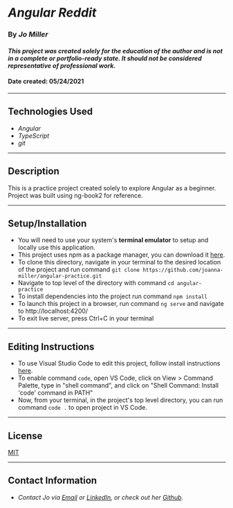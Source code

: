 # _Angular Reddit_

### By _**Jo Miller**_

#### _This project was created solely for the education of the author and is not in a complete or portfolio-ready state. It should not be considered representative of professional work._

#### Date created: 05/24/2021
---

## Technologies Used

* _Angular_
* _TypeScript_
* _git_

---

## Description

This is a practice project created solely to explore Angular as a beginner. Project was built using ng-book2 for reference. 

---

## Setup/Installation

* You will need to use your system's **terminal emulator** to setup and locally use this application.
* This project uses npm as a package manager, you can download it [here](https://www.npmjs.com/get-npm).
* To clone this directory, navigate in your terminal to the desired location of the project and run command `git clone https://github.com/joanna-miller/angular-practice.git`
* Navigate to top level of the directory with command `cd angular-practice`
* To install dependencies into the project run command `npm install`
* To launch this project in a browser, run command `ng serve` and navigate to http://localhost:4200/
* To exit live server, press Ctrl+C in your terminal

--- 

## Editing Instructions

* To use Visual Studio Code to edit this project, follow install instructions [here](https://code.visualstudio.com/).
* To enable command `code`, open VS Code, click on View > Command Palette, type in "shell command", and click on "Shell Command: Install 'code' command in PATH"
* Now, from your terminal, in the project's top level directory, you can run command `code .` to open project in VS Code.

---

## License

[MIT](LICENSE.txt)

---

## Contact Information

* _Contact Jo via [Email](mailto:joannadawnmiller@gmail.com) or [LinkedIn](https://www.linkedin.com/in/jomillerde/), or check out her [Github](https://github.com/joanna-miller)._